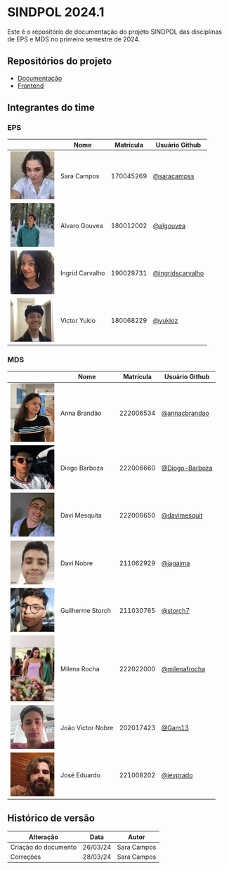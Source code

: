 # SINDPOL 2024.1

Este é o repositório de documentação do projeto SINDPOL das disciplinas de EPS e MDS no primeiro semestre de 2024. 

## Repositórios do projeto

- [Documentação](https://github.com/fga-eps-mds/2024.1-SINDPOL-DOC)
- [Frontend](https://github.com/fga-eps-mds/2024.1-SINDPOL-Front)

## Integrantes do time

### EPS

|                                                                              | Nome               | Matrícula | Usuário Github                                                             |
| - | - | - | - |
| <img src="./assets/sara.jpeg" width="100">    | Sara Campos       | 170045269 | [@saracampss](https://github.com/saracampss) |
| <img src="./assets/alvaro.jpeg" width="100">    | Alvaro Gouvea       | 180012002 | [@algouvea](https://github.com/algouvea) |
| <img src="./assets/ingrid.jpeg" width="100">    | Ingrid Carvalho       | 190029731 | [@ingridscarvalho](https://github.com/ingridscarvalho) |
| <img src="./assets/yukio.jpeg" width="100">    | Victor Yukio       | 180068229 | [@yukioz](https://github.com/yukioz) |

### MDS

|                                                                              | Nome               | Matrícula | Usuário Github                                                             |
| - | - | - | - |
| <img src="./assets/anna.jpeg" width="100">    | Anna Brandão       | 222006534 | [@annacbrandao](https://github.com/annacbrandao) |
| <img src="./assets/diogo.jpeg" width="100">    | Diogo Barboza       | 222006660 | [@Diogo-Barboza](https://github.com/Diogo-Barboza) |
| <img src="./assets/dmesquita.jpeg" width="100">    | Davi Mesquita       | 222006650 | [@davimesquit](https://github.com/davimesquit) |
| <img src="./assets/dnobre.jpeg" width="100">    | Davi Nobre       | 211062929 | [@jagaima](https://github.com/jagaima) |
| <img src="./assets/guilherme.jpeg" width="100">    | Guilherme Storch       | 211030765 | [@storch7](https://github.com/storch7) |
| <img src="./assets/milena.jpeg" width="100">    | Milena Rocha       | 222022000 | [@milenafrocha](https://github.com/milenafrocha) |
| <img src="./assets/joao.jpeg" width="100">    | João Victor Nobre       | 202017423 | [@Gam13](https://github.com/Gam13) |
| <img src="./assets/jose.jpeg" width="100">    | José Eduardo       | 221008202 | [@jevprado](https://github.com/jevprado) |


## Histórico de versão

| Alteração | Data | Autor | 
| - | - | - |
| Criação do documento | 26/03/24 | Sara Campos |
| Correções | 28/03/24 | Sara Campos |